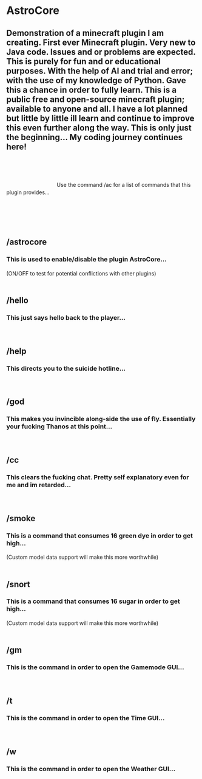 # AstroCore
## Demonstration of a minecraft plugin I am creating. First ever Minecraft plugin. Very new to Java code. Issues and or problems are expected. This is purely for fun and or educational purposes. With the help of AI and trial and error; with the use of my knowledge of Python. Gave this a chance in order to fully learn. This is a public free and open-source minecraft plugin; available to anyone and all. I have a lot planned but little by little ill learn and continue to improve this even further along the way. This is only just the beginning... My coding journey continues here!
ㅤㅤㅤㅤㅤㅤㅤㅤㅤㅤㅤㅤㅤㅤㅤㅤㅤㅤㅤㅤㅤㅤㅤㅤㅤㅤㅤㅤㅤㅤ
ㅤㅤㅤㅤㅤㅤㅤㅤㅤㅤㅤㅤㅤㅤㅤㅤㅤㅤㅤㅤㅤㅤㅤㅤㅤㅤㅤㅤㅤㅤ
ㅤㅤㅤㅤㅤㅤㅤㅤㅤㅤㅤㅤㅤㅤㅤㅤㅤㅤㅤㅤㅤㅤㅤㅤㅤㅤㅤㅤㅤㅤ
ㅤㅤㅤㅤㅤㅤㅤㅤㅤㅤㅤㅤㅤㅤㅤㅤㅤㅤㅤㅤㅤㅤㅤㅤㅤㅤㅤㅤㅤㅤ
ㅤㅤㅤㅤUse the command /ac for a list of commands that this plugin provides...
ㅤㅤㅤㅤㅤㅤㅤㅤㅤㅤㅤㅤㅤㅤㅤㅤㅤㅤㅤㅤㅤㅤㅤㅤㅤㅤㅤㅤㅤㅤ
ㅤㅤㅤㅤㅤㅤㅤㅤㅤㅤㅤㅤㅤㅤㅤㅤㅤㅤㅤㅤㅤㅤㅤㅤㅤㅤㅤㅤㅤㅤ
ㅤㅤㅤㅤㅤㅤㅤㅤㅤㅤㅤㅤㅤㅤㅤㅤㅤㅤㅤㅤㅤㅤㅤㅤㅤㅤㅤㅤㅤㅤ
ㅤㅤㅤㅤㅤㅤㅤㅤㅤㅤㅤㅤㅤㅤㅤㅤㅤㅤㅤㅤㅤㅤㅤㅤㅤㅤㅤㅤㅤㅤ
ㅤㅤㅤㅤㅤㅤㅤㅤㅤㅤㅤㅤㅤㅤㅤㅤㅤㅤㅤㅤㅤㅤㅤㅤㅤㅤㅤㅤㅤㅤ
## /astrocore
### This is used to enable/disable the plugin AstroCore...
(ON/OFF to test for potential conflictions with other plugins)
ㅤㅤㅤㅤㅤㅤㅤㅤㅤㅤㅤㅤㅤㅤㅤㅤㅤㅤㅤㅤㅤㅤㅤㅤ
## /hello
### This just says hello back to the player...
ㅤㅤㅤㅤㅤㅤㅤㅤㅤㅤㅤㅤㅤㅤㅤㅤㅤㅤㅤㅤㅤㅤㅤㅤ
## /help
### This directs you to the suicide hotline...
ㅤㅤㅤㅤㅤㅤㅤㅤㅤㅤ
## /god
### This makes you invincible along-side the use of fly. Essentially your fucking Thanos at this point...
ㅤㅤㅤㅤㅤㅤㅤㅤㅤㅤ
## /cc
### This clears the fucking chat. Pretty self explanatory even for me and im retarded...
ㅤㅤㅤㅤㅤㅤㅤㅤㅤㅤ
## /smoke
### This is a command that consumes 16 green dye in order to get high... 
(Custom model data support will make this more worthwhile)
ㅤㅤㅤㅤㅤㅤㅤㅤㅤㅤ
## /snort
### This is a command that consumes 16 sugar in order to get high... 
(Custom model data support will make this more worthwhile)
ㅤㅤㅤㅤㅤㅤㅤㅤㅤㅤ
## /gm
### This is the command in order to open the Gamemode GUI...
ㅤㅤㅤㅤㅤㅤㅤㅤㅤㅤ
## /t
### This is the command in order to open the Time GUI...
ㅤㅤㅤㅤㅤㅤㅤㅤㅤㅤ
## /w
### This is the command in order to open the Weather GUI...
ㅤㅤㅤㅤㅤㅤㅤㅤㅤㅤ
